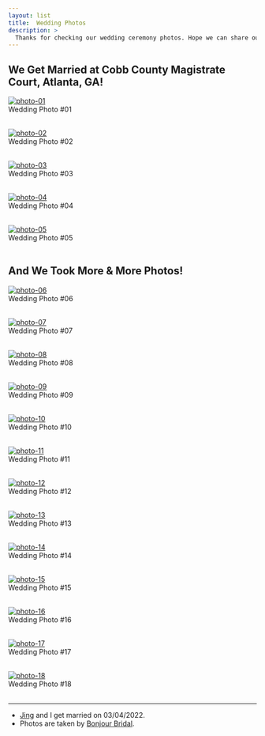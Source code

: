 ```yaml
---
layout: list
title:  Wedding Photos
description: >
  Thanks for checking our wedding ceremony photos. Hope we can share our happiness with you here.
---
```

## We Get Married at Cobb County Magistrate Court, Atlanta, GA!
  <a href="https://opensea.io/assets/0x495f947276749ce646f68ac8c248420045cb7b5e/88641939190327598168641774879033314236018224802234594312473918959862434234369" class="center">![photo-01][opensea-photo-01]</a>
  <br>
  Wedding Photo #01
  <br>
  <br>
  
  <a href="https://opensea.io/assets/0x495f947276749ce646f68ac8c248420045cb7b5e/88641939190327598168641774879033314236018224802234594312473918960961945862145" class="center">![photo-02][opensea-photo-02]</a>
  <br>
  Wedding Photo #02
  <br>
  <br>
   
  <a href="https://opensea.io/assets/0x495f947276749ce646f68ac8c248420045cb7b5e/88641939190327598168641774879033314236018224802234594312473918962061457489921" class="center">![photo-03][opensea-photo-03]</a>
  <br>
  Wedding Photo #03
  <br>
  <br>
   
  <a href="https://opensea.io/assets/0x495f947276749ce646f68ac8c248420045cb7b5e/88641939190327598168641774879033314236018224802234594312473918963160969117697" class="center">![photo-04][opensea-photo-04]</a>
  <br>
  Wedding Photo #04
  <br>
  <br>
   
  <a href="https://opensea.io/assets/0x495f947276749ce646f68ac8c248420045cb7b5e/88641939190327598168641774879033314236018224802234594312473918964260480745473" class="center">![photo-05][opensea-photo-05]</a>
  <br>
  Wedding Photo #05
  <br>
  <br>
  
  
## And We Took More & More Photos!
  <a href="https://opensea.io/assets/0x495f947276749ce646f68ac8c248420045cb7b5e/88641939190327598168641774879033314236018224802234594312473918965359992373249" class="center">![photo-06][opensea-photo-06]</a>
  <br>
  Wedding Photo #06
  <br>
  <br>
   
  <a href="https://opensea.io/assets/0x495f947276749ce646f68ac8c248420045cb7b5e/88641939190327598168641774879033314236018224802234594312473918966459504001025" class="center">![photo-07][opensea-photo-07]</a>
  <br>
  Wedding Photo #07
  <br>
  <br>
   
  <a href="https://opensea.io/assets/0x495f947276749ce646f68ac8c248420045cb7b5e/88641939190327598168641774879033314236018224802234594312473918967559015628801" class="center">![photo-08][opensea-photo-08]</a>
  <br>
  Wedding Photo #08
  <br>
  <br>
   
  <a href="https://opensea.io/assets/0x495f947276749ce646f68ac8c248420045cb7b5e/88641939190327598168641774879033314236018224802234594312473918968658527256577" class="center">![photo-09][opensea-photo-09]</a>
  <br>
  Wedding Photo #09
  <br>
  <br>
   
  <a href="https://opensea.io/assets/0x495f947276749ce646f68ac8c248420045cb7b5e/88641939190327598168641774879033314236018224802234594312473918969758038884353" class="center">![photo-10][opensea-photo-10]</a>
  <br>
  Wedding Photo #10
  <br>
  <br>
   
  <a href="https://opensea.io/assets/0x495f947276749ce646f68ac8c248420045cb7b5e/88641939190327598168641774879033314236018224802234594312473918970857550512129" class="center">![photo-11][opensea-photo-11]</a>
  <br>
  Wedding Photo #11
  <br>
  <br>
   
  <a href="https://opensea.io/assets/0x495f947276749ce646f68ac8c248420045cb7b5e/88641939190327598168641774879033314236018224802234594312473918971957062139905" class="center">![photo-12][opensea-photo-12]</a>
  <br>
  Wedding Photo #12
  <br>
  <br>
   
  <a href="https://opensea.io/assets/0x495f947276749ce646f68ac8c248420045cb7b5e/88641939190327598168641774879033314236018224802234594312473918973056573767681" class="center">![photo-13][opensea-photo-13]</a>
  <br>
  Wedding Photo #13
  <br>
  <br>
   
  <a href="https://opensea.io/assets/0x495f947276749ce646f68ac8c248420045cb7b5e/88641939190327598168641774879033314236018224802234594312473918974156085395457" class="center">![photo-14][opensea-photo-14]</a>
  <br>
  Wedding Photo #14
  <br>
  <br>
   
  <a href="https://opensea.io/assets/0x495f947276749ce646f68ac8c248420045cb7b5e/88641939190327598168641774879033314236018224802234594312473918975255597023233" class="center">![photo-15][opensea-photo-15]</a>
  <br>
  Wedding Photo #15
  <br>
  <br>
   
  <a href="https://opensea.io/assets/0x495f947276749ce646f68ac8c248420045cb7b5e/88641939190327598168641774879033314236018224802234594312473918978554131906561" class="center">![photo-16][opensea-photo-16]</a>
  <br>
  Wedding Photo #16
  <br>
  <br>
   
  <a href="https://opensea.io/assets/0x495f947276749ce646f68ac8c248420045cb7b5e/88641939190327598168641774879033314236018224802234594312473918976355108651009" class="center">![photo-17][opensea-photo-17]</a>
  <br>
  Wedding Photo #17
  <br>
  <br>
   
  <a href="https://opensea.io/assets/0x495f947276749ce646f68ac8c248420045cb7b5e/88641939190327598168641774879033314236018224802234594312473918977454620278785" class="center">![photo-18][opensea-photo-18]</a>
  <br>
  Wedding Photo #18
  <br>
  <br>
  
  

[opensea-photo-01]: https://lh3.googleusercontent.com/YbunjTqbreCsBLY2yXx2y1LZ4yMd0-aNmej1lh0zsqPAQ86z47Na5Z0l0ik7Vt4acCMaE36kK8PtT-2xMsnDPo8DhBTL-uUqorE_Tks=w600
[opensea-photo-02]: https://lh3.googleusercontent.com/MM3iNJauB99tINgEGE7gsV-Rp-qKLP1nWL5S_EhknBxUB8lEojONRYd_vxYQHlPJu3qzVav1DKdcwfDVRPJyvpNh3hogmd4eVOU4=w600
[opensea-photo-03]: https://lh3.googleusercontent.com/-pZUTt1oR-v2DuPHbcdCUy_y5WtZdnP7oPpRJhv8qHo4P0iIiIgDbLsvtheubWxHvcqMYiA1BKVru8tYlVm8_A0VnxJPVXrM-LUp3Ok=w600
[opensea-photo-04]: https://lh3.googleusercontent.com/GFbTNNSQrbVjUUpuD3qrp6ZW2ODriwfA7k4rqeylA7ISx9yUWDG7RzKh3YC4kAxTLdxdbTXKqSyWDJHTlrVJ78rFBC3dTqmLNJOHxQ=w600
[opensea-photo-05]: https://lh3.googleusercontent.com/nFjaTZk-v02198Iynu1vEqynNPoaO0EviuPr5Cykaq5vrAsBKaJ9O7G6Yh7OC92Os-cXeLfy47t_qrfDzNsC9cbuvHS41LdT5HOMnmw=w600
[opensea-photo-06]: https://lh3.googleusercontent.com/ZrWLt2jXfze4avjhKlnUae5eE974v7HpT1TYN_eo4x8RreFLq1LFddu3yNtgVlIkqJKBzjhixcHpzmHubMUVYYljK6_uz1tEAB5TsfU=w600
[opensea-photo-07]: https://lh3.googleusercontent.com/jo_heC0YwrvVv68vKYlKoM43XrUU-TUSS98Qlyr6QkwzZ3-QDEm6GLmAJV5Q-f8c1OO6a3O6Jas9ct55tL8_782-s2cJsmfNLrsa3_4=w600
[opensea-photo-08]: https://lh3.googleusercontent.com/sZpR3aK80EgZnjISwo4sEGh1bGThmE9lXDkMRf0nnSXoq7aKam3CtPFWMqhnxEAu03YInbarzRlGhg4l6SQke_7Xxo17TBWQvCxVcs8=w600
[opensea-photo-09]: https://lh3.googleusercontent.com/URiHSFF45vIf45tuS25VyclNUP3XA0ZvH5iSipR9-p7zPj2RV_VOJx1gvy1ATfCMAxQXg1K5DLllrJmZxpTT9_C2uNpCnLGW6mO4gg=w600
[opensea-photo-10]: https://lh3.googleusercontent.com/NcxYOVlgcgimKty-Dwr6yo10DPSkfrBijYhHwA3_Z0HGsHnM4SRqTJRBWt71YDI07Xf1MmuyjDKKnoGHueHemLuueWug12A5764Y6Q=w600
[opensea-photo-11]: https://lh3.googleusercontent.com/tuFgcMDvKlpzBaAua9CXi8yGvIsYszCnNsCV21v-FQSEaVDpy8kAXhFR3wsweU01-GQRa8laDvB5UXURuT7NWpfZ86Z6JjNzfKbesdQ=w600
[opensea-photo-12]: https://lh3.googleusercontent.com/nGz7sK2htLlKi5Mdq_7GiaxDrpINtQQB9FgSyQxJBQJ67NLArM2XJ7b8Pqvr-O2LQFBFbrKHqC5Ns2ZBiSeTalVQ7_OIioOzk-5VpA=w600
[opensea-photo-13]: https://lh3.googleusercontent.com/K9Khtg9HNXQo3EiQfAc_o0FbMNBYsOdvPW8mYr2oyaIDhL-joDInUNTJbJnIiJpP3rW2eXXOHcLJAfrMdS5TI8BWiFj7ts9aDJiKo8A=w600
[opensea-photo-14]: https://lh3.googleusercontent.com/YLTX8M3VEeFBBlKN-DUIvp_PUhjQHlYMEvCQuK7mCoPMJtH1SbjyxrBHw9VdIvh2-bkoiccvxyHRe_tJypwNkASujv7SHqji1oxyww=w600
[opensea-photo-15]: https://lh3.googleusercontent.com/QXGjSKJuBWPcxUmSwAHJWktHlUHVjSW6ImKbwkYAwSdOCS1qLVQJ0RYodotqGCeDBOogjCU7pOs7mAFoOnkZFLTdV6iVmSuKtOk=w600
[opensea-photo-16]: https://lh3.googleusercontent.com/lLUpEQpwbGlgLRH28jyRrP4l5yAZ8aW_ivzUxuICeSy2chiXxQiJUR-sQUot8_iqLpA57oj7swA6Qrimznzb7MeYqKAlsL_bItV2GMM=w600
[opensea-photo-17]: https://lh3.googleusercontent.com/tqbvoIi1Gyz3XBuJvtN3UVDyNkIRuWELJDssYgABjLh7dhLp_LLc6TL5LActeIG7Lp-g0iViZ4PC8cU2y9Ch2fYFtP4o8F8SRpGylx0=w600
[opensea-photo-18]: https://lh3.googleusercontent.com/QaaAC79Zq9Gs-Bag4u1Otxj9ygut_aXmhFmXPzs8tuUiZGQ9n15Mhy9o_ioNoQW7UXMrM1cBQPu_ai2B37Y1BY92xuz2PlUYvCYrWA=w600

* * *

- [Jing](https://jingtianis.github.io/) and I get married on 03/04/2022.
- Photos are taken by [Bonjour Bridal](https://www.bonjourbrides.com/).
